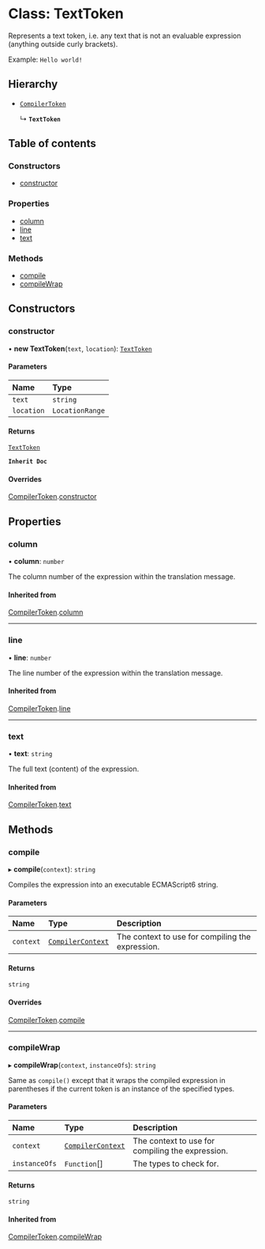 # Class: TextToken

Represents a text token, i.e. any text that is not an evaluable expression (anything outside curly brackets).

Example: `Hello world!`

## Hierarchy

- [`CompilerToken`](CompilerToken.md)

  ↳ **`TextToken`**

## Table of contents

### Constructors

- [constructor](TextToken.md#constructor)

### Properties

- [column](TextToken.md#column)
- [line](TextToken.md#line)
- [text](TextToken.md#text)

### Methods

- [compile](TextToken.md#compile)
- [compileWrap](TextToken.md#compilewrap)

## Constructors

### constructor

• **new TextToken**(`text`, `location`): [`TextToken`](TextToken.md)

#### Parameters

| Name | Type |
| :------ | :------ |
| `text` | `string` |
| `location` | `LocationRange` |

#### Returns

[`TextToken`](TextToken.md)

**`Inherit Doc`**

#### Overrides

[CompilerToken](CompilerToken.md).[constructor](CompilerToken.md#constructor)

## Properties

### column

• **column**: `number`

The column number of the expression within the translation message.

#### Inherited from

[CompilerToken](CompilerToken.md).[column](CompilerToken.md#column)

___

### line

• **line**: `number`

The line number of the expression within the translation message.

#### Inherited from

[CompilerToken](CompilerToken.md).[line](CompilerToken.md#line)

___

### text

• **text**: `string`

The full text (content) of the expression.

#### Inherited from

[CompilerToken](CompilerToken.md).[text](CompilerToken.md#text)

## Methods

### compile

▸ **compile**(`context`): `string`

Compiles the expression into an executable ECMAScript6 string.

#### Parameters

| Name | Type | Description |
| :------ | :------ | :------ |
| `context` | [`CompilerContext`](CompilerContext.md) | The context to use for compiling the expression. |

#### Returns

`string`

#### Overrides

[CompilerToken](CompilerToken.md).[compile](CompilerToken.md#compile)

___

### compileWrap

▸ **compileWrap**(`context`, `instanceOfs`): `string`

Same as `compile()` except that it wraps the compiled expression in parentheses if the current token is an
instance of the specified types.

#### Parameters

| Name | Type | Description |
| :------ | :------ | :------ |
| `context` | [`CompilerContext`](CompilerContext.md) | The context to use for compiling the expression. |
| `instanceOfs` | `Function`[] | The types to check for. |

#### Returns

`string`

#### Inherited from

[CompilerToken](CompilerToken.md).[compileWrap](CompilerToken.md#compilewrap)

